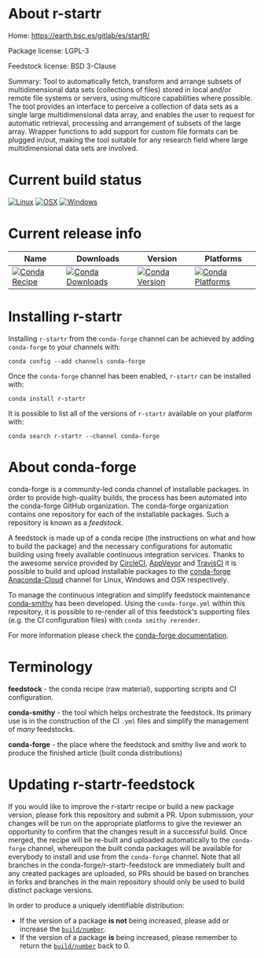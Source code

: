 About r-startr
==============

Home: https://earth.bsc.es/gitlab/es/startR/

Package license: LGPL-3

Feedstock license: BSD 3-Clause

Summary: Tool to automatically fetch, transform and arrange subsets of multidimensional data sets (collections of files) stored in local and/or remote file systems or servers, using multicore capabilities where possible. The tool provides an interface to perceive a collection of data sets as a single large multidimensional data array, and enables the user to request for automatic retrieval, processing and arrangement of subsets of the large array. Wrapper functions to add support for custom file formats can be plugged in/out, making the tool suitable for any research field where large multidimensional data sets are involved.



Current build status
====================

[![Linux](https://img.shields.io/circleci/project/github/conda-forge/r-startr-feedstock/master.svg?label=Linux)](https://circleci.com/gh/conda-forge/r-startr-feedstock)
[![OSX](https://img.shields.io/travis/conda-forge/r-startr-feedstock/master.svg?label=macOS)](https://travis-ci.org/conda-forge/r-startr-feedstock)
[![Windows](https://img.shields.io/appveyor/ci/conda-forge/r-startr-feedstock/master.svg?label=Windows)](https://ci.appveyor.com/project/conda-forge/r-startr-feedstock/branch/master)

Current release info
====================

| Name | Downloads | Version | Platforms |
| --- | --- | --- | --- |
| [![Conda Recipe](https://img.shields.io/badge/recipe-r--startr-green.svg)](https://anaconda.org/conda-forge/r-startr) | [![Conda Downloads](https://img.shields.io/conda/dn/conda-forge/r-startr.svg)](https://anaconda.org/conda-forge/r-startr) | [![Conda Version](https://img.shields.io/conda/vn/conda-forge/r-startr.svg)](https://anaconda.org/conda-forge/r-startr) | [![Conda Platforms](https://img.shields.io/conda/pn/conda-forge/r-startr.svg)](https://anaconda.org/conda-forge/r-startr) |

Installing r-startr
===================

Installing `r-startr` from the `conda-forge` channel can be achieved by adding `conda-forge` to your channels with:

```
conda config --add channels conda-forge
```

Once the `conda-forge` channel has been enabled, `r-startr` can be installed with:

```
conda install r-startr
```

It is possible to list all of the versions of `r-startr` available on your platform with:

```
conda search r-startr --channel conda-forge
```


About conda-forge
=================

conda-forge is a community-led conda channel of installable packages.
In order to provide high-quality builds, the process has been automated into the
conda-forge GitHub organization. The conda-forge organization contains one repository
for each of the installable packages. Such a repository is known as a *feedstock*.

A feedstock is made up of a conda recipe (the instructions on what and how to build
the package) and the necessary configurations for automatic building using freely
available continuous integration services. Thanks to the awesome service provided by
[CircleCI](https://circleci.com/), [AppVeyor](http://www.appveyor.com/)
and [TravisCI](https://travis-ci.org/) it is possible to build and upload installable
packages to the [conda-forge](https://anaconda.org/conda-forge)
[Anaconda-Cloud](http://docs.anaconda.org/) channel for Linux, Windows and OSX respectively.

To manage the continuous integration and simplify feedstock maintenance
[conda-smithy](http://github.com/conda-forge/conda-smithy) has been developed.
Using the ``conda-forge.yml`` within this repository, it is possible to re-render all of
this feedstock's supporting files (e.g. the CI configuration files) with ``conda smithy rerender``.

For more information please check the [conda-forge documentation](https://conda-forge.org/docs/).

Terminology
===========

**feedstock** - the conda recipe (raw material), supporting scripts and CI configuration.

**conda-smithy** - the tool which helps orchestrate the feedstock.
                   Its primary use is in the construction of the CI ``.yml`` files
                   and simplify the management of *many* feedstocks.

**conda-forge** - the place where the feedstock and smithy live and work to
                  produce the finished article (built conda distributions)


Updating r-startr-feedstock
===========================

If you would like to improve the r-startr recipe or build a new
package version, please fork this repository and submit a PR. Upon submission,
your changes will be run on the appropriate platforms to give the reviewer an
opportunity to confirm that the changes result in a successful build. Once
merged, the recipe will be re-built and uploaded automatically to the
`conda-forge` channel, whereupon the built conda packages will be available for
everybody to install and use from the `conda-forge` channel.
Note that all branches in the conda-forge/r-startr-feedstock are
immediately built and any created packages are uploaded, so PRs should be based
on branches in forks and branches in the main repository should only be used to
build distinct package versions.

In order to produce a uniquely identifiable distribution:
 * If the version of a package **is not** being increased, please add or increase
   the [``build/number``](http://conda.pydata.org/docs/building/meta-yaml.html#build-number-and-string).
 * If the version of a package **is** being increased, please remember to return
   the [``build/number``](http://conda.pydata.org/docs/building/meta-yaml.html#build-number-and-string)
   back to 0.